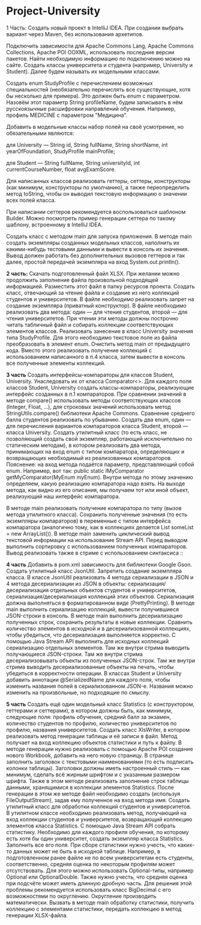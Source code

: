 # Project-University
1 Часть:
Создать новый проект в IntelliJ IDEA. При создании выбрать вариант через Maven, без использования архетипов.

Подключить зависимости для Apache Commons Lang, Apache Commons Collections, Apache POI OOXML, использовать последние версии пакетов. Найти необходимую информацию по подключению можно на сайте.
Создать классы университета и студента (например, University и Student). Далее будем называть их модельными классами. 

Создать enum StudyProfile с перечислением возможных специальностей (необязательно перечислять все существующие, хотя бы несколько для примера). Это должен быть enum с параметром. Назовём этот параметр String profileName, будем записывать в нём русскоязычные расшифровки направлений обучения. Например, профиль MEDICINE с параметром "Медицина".

Добавить в модельные классы набор полей на своё усмотрение, но обязательными являются:

для University — String id, String fullName, String shortName, int yearOfFoundation, StudyProfile mainProfile;

для Student — String fullName, String universityId, int currentCourseNumber, float avgExamScore. 

Для написанных классов реализовать геттеры, сеттеры, конструкторы (как минимум, конструкторы по умолчанию), а также переопределить метод toString, чтобы он выводил текстовую информацию о значении всех полей класса.

При написании сеттеров рекомендуется воспользоваться шаблоном Builder. Можно посмотреть пример генерации сеттера по такому шаблону, встроенному в IntelliJ IDEA.

Создать класс с методом main для запуска приложения. В методе main создать экземпляры созданных модельных классов, наполнить их какими-нибудь тестовыми данными и вывести в консоль их значения. Вывод должен работать без дополнительных вызовов геттеров и так далее, простой передачей экземпляра на вход System.out.println(). 

**2 часть:**
Скачать подготовленный файл XLSX. При желании можно продолжить заполнение файла произвольной подходящей информацией.
Разместить этот файл в папку ресурсов проекта.
Создать класс, отвечающий за чтение файла и создание из него коллекций студентов и университетов.
В файле необходимо реализовать запрет на создание экземпляра (приватный конструктор).
В файле необходимо реализовать два метода: один — для чтения студентов, второй — для чтения университетов. При чтении эти методы должны построчно читать табличный файл и собирать коллекции соответствующих элементов классов.
Реализовать занесение в класс University значения типа StudyProfile. Для этого необходимо текстовое поле из файла преобразовать в элемент enum.
Очистить метод main от предыдущего кода. Вместо этого реализовать получение коллекций с использованием 
написанного в п.4 класса, затем вывести в консоль все полученные элементы коллекций. 

**3 часть**
Создать интерфейсы-компараторы для классов Student, University. Унаследовать их от класса Comparator<>.
Для каждого поля классов Student, University создать классы-компараторы, реализующие интерфейс созданных в п.1 компараторов.
При сравнении значений в методе compare() использовать методы соответствующих классов (Integer, Float, ...), для строковых значений использовать метод StringUtils.compare() библиотеки Apache Commons. Сравнение среднего балла студентов реализовать по убыванию.
Создать два enum, один — для перечисления вариантов компараторов класса Student, второй — класса University.
Создать утилитный класс (то есть класс, не позволяющий создать свой экземпляр, работающий исключительно по статическим методам), в котором реализовать два метода, принимающих на вход enum с типом компаратора, определяющих и возвращающих необходимый из реализованных компараторов.
Пояснение: на вход метода подаётся параметр, представляющий собой enum. Например, вот так: public static IMyComparator getMyComparator(MyEnum myEnum). Внутри метода по этому значению определяем, какую реализацию компаратора надо взять. На выходе метода, как видно из его описания, мы получаем тот или иной объект, реализующий наш интерфейс компаратора.

В методе main реализовать получение компаратора по типу (вызов метода утилитного класса). Сохранить полученные значения (то есть экземпляры компараторов) в переменные с типом интерфейса компаратора (аналогично тому, как в коллекциях делается List<T> someList = new ArrayList()).
В методе main заменить циклический вывод текстовой информации на использование Stream API. Перед выводом выполнить сортировку с использованием полученных компараторов. Вывод реализовать также в стриме с использованием синтаксиса ::

**4 часть**
Добавить в pom.xml зависимость для библиотеки Google Gson.  
Создать утилитный класс JsonUtil. Запретить создание экземпляра класса.
В классе JsonUtil реализовать 4 метода сериализации в JSON и 4 метода десериализации из JSON в объекты: сериализация/десериализация отдельных объектов студентов и университетов, сериализация/десериализация коллекций этих объектов. Сериализация должна выполняться в форматированном виде (PrettyPrinting).
В методе main выполнить сериализацию коллекций, вывести получившиеся JSON-строки в консоль.
В методе main выполнить десериализацию полученных строк, сохранить результаты в новые коллекции.
Сравнить количество элементов в исходной и в десериализованной коллекциях, чтобы убедиться, что десериализация выполняется корректно.
С помощью Java Stream API выполнить для исходных коллекций сериализацию отдельных элементов.
Там же внутри стрима выводить получающиеся JSON-строки.
Там же внутри стрима десериализовывать объекты из полученных JSON-строк.
Там же внутри стрима выводить десериализованные объекты на печать, чтобы убедиться в корректности операции.
В классах Student и University добавить аннотации @SerializedName для каждого поля, чтобы изменить названия полей в сериализованном JSON-е. Названия можно изменить на произвольные, но подходящие по смыслу.

**5 часть**
Создать ещё один модельный класс Statistics (с конструктором, геттерами и сеттерами), в котором должны быть, как минимум, следующие поля: профиль обучения, средний балл за экзамен, количество студентов по профилю, количество университетов по профилю, названия университетов.
Создать класс XlsWriter, в котором реализовать метод генерации таблицы и её записи в файл. Метод получает на вход коллекцию объектов статистики и путь к файлу.
В методе генерации нужно реализовать с помощью Apache POI создание нового Workbook, добавить на него новую страницу. В странице заполнить заголовок с текстовыми наименованиями (то есть подписать колонки таблицы). Заголовки должны иметь настроенный стиль — как минимум, сделать всё жирным шрифтом и с указанным размером шрифта.
Также в этом методе реализовать заполнение строк таблицы данными, хранящимися в коллекции элементов Statistics.
После генерации в этом же методе файл необходимо создать (используя FileOutputStream), задав ему полученное на вход метода имя.
Создать утилитный класс для обработки коллекций студентов и университетов.
В утилитном классе необходимо реализовать метод, получающий на вход коллекции студентов и университетов, возвращающий коллекцию элементов класса Statistics.
С помощью Java Stream API собрать статистику. Необходимо для каждого профиля обучения, по которому есть хотя бы один университет, создать экземпляр класса Statistics. Заполнить все его поля.
При сборе статистики нужно учесть, что каких-то данных может не быть в исходной таблице. Например, в подготовленном ранее файле не по всем университетам есть студенты, соответственно, средняя оценка по некоторым профилям может отсутствовать. Для этого можно использовать Optional-типы, например Optional<Double> или OptionalDouble.
Также нужно учесть, что средняя оценка при подсчёте может иметь длинную дробную часть. Для решения этой проблемы рекомендуется использовать класс BigDecimal с его возможностями по округлению. Округление производить математически.
Вызвать в методе main обработку статистики, получить коллекцию с элементами статистики, передать коллекцию в метод генерации XLSX-файла.

